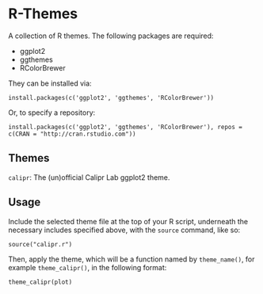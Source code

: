 # R-Themes

A collection of R themes. The following packages are required:

 - ggplot2
 - ggthemes
 - RColorBrewer

They can be installed via:

`install.packages(c('ggplot2', 'ggthemes', 'RColorBrewer'))`

Or, to specify a repository:

`install.packages(c('ggplot2', 'ggthemes', 'RColorBrewer'), repos = c(CRAN = "http://cran.rstudio.com"))`

## Themes

`calipr`: The (un)official Calipr Lab ggplot2 theme.

## Usage

Include the selected theme file at the top of your R script, underneath the necessary includes specified above, with the `source` command, like so:

`source("calipr.r")`

Then, apply the theme, which will be a function named by `theme_name()`, for example `theme_calipr()`, in the following format:

`theme_calipr(plot)`
